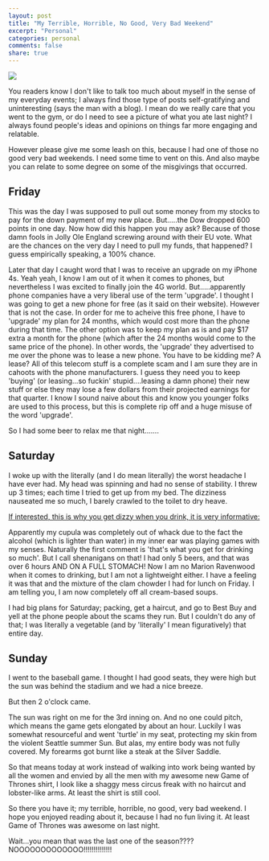 ```yaml
---
layout: post
title: "My Terrible, Horrible, No Good, Very Bad Weekend"
excerpt: "Personal"
categories: personal
comments: false
share: true
---
```


![](http://www.ew.com/sites/default/files/styles/tout_image_612x380/public/i/2012/10/21/Judith-Viorst_612x380_0.jpg?itok=eXRiQPzV)



You readers know I don't like to talk too much about myself in the sense of my everyday events; I always find those type of posts self-gratifying and uninteresting (says the man with a blog). I mean do we really care that you went to the gym, or do I need to see a picture of what you ate last night? I always found people's ideas and opinions on things far more engaging and relatable. 


However please give me some leash on this, because I had one of those no good very bad weekends. I need some time to vent on this. And also maybe you can relate to some degree on some of the misgivings that occurred.



## Friday


This was the day I was supposed to pull out some money from my stocks to pay for the down payment of my new place. But.....the Dow dropped 600 points in one day. Now how did this happen you may ask? Because of those damn fools in Jolly Ole England screwing around with their EU vote. What are the chances on the very day I need to pull my funds, that happened? I guess empirically speaking, a 100% chance. 

Later that day I caught word that I was to receive an upgrade on my iPhone 4s. Yeah yeah, I know I am out of it when it comes to phones, but nevertheless I was excited to finally join the 4G world. But.....apparently phone companies have a very liberal use of the term 'upgrade'. I thought I was going to get a new phone for free (as it said on their website). However that is not the case. In order for me to acheive this free phone, I have to 'upgrade' my plan for 24 months, which would cost more than the phone during that time. The other option was to keep my plan as is and pay $17 extra a month for the phone (which after the 24 months would come to the same price of the phone). In other words, the 'upgrade' they advertised to me over the phone was to lease a new phone. You have to be kidding me? A lease? All of this telecom stuff is a complete scam and I am sure they are in cahoots with the phone manufacturers. I guess they need you to keep 'buying' (or leasing...so fuckin' stupid....leasing a damn phone) their new stuff or else they may lose a few dollars from their projected earnings for that quarter. I know I sound naive about this and know you younger folks are used to this process, but this is complete rip off and a huge misuse of the word 'upgrade'.

So I had some beer to relax me that night.......


## Saturday

I woke up with the literally (and I do mean literally) the worst headache I have ever had. My head was spinning and had no sense of stability. I threw up 3 times; each time I tried to get up from my bed. The dizziness nauseated me so much, I barely crawled to the toilet to dry heave. 

[If interested, this is why you get dizzy when you drink, it is very informative:](https://valme.io/c/todayilearned/mmqqs/til-why-alcohol-makes-you-dizzy/)


Apparently my cupula was completely out of whack due to the fact the alcohol (which is lighter than water) in my inner ear was playing games with my senses. Naturally the first comment is 'that's what you get for drinking so much'. But I call shenanigans on that! I had only 5 beers, and that was over 6 hours AND ON A FULL STOMACH! Now I am no Marion Ravenwood when it comes to drinking, but I am not a lightweight either. I have a feeling it was that and the mixture of the clam chowder I had for lunch on Friday. I am telling you, I am now completely off all cream-based soups.


I had big plans for Saturday; packing, get a haircut, and go to Best Buy and yell at the phone people about the scams they run. But I couldn't do any of that; I was literally a vegetable (and by 'literally' I mean figuratively) that entire day.


## Sunday


I went to the baseball game. I thought I had good seats, they were high but the sun was behind the stadium and we had a nice breeze. 

But then 2 o'clock came. 


The sun was right on me for the 3rd inning on. And no one could pitch, which means the game gets elongated by about an hour. Luckily I was somewhat resourceful and went 'turtle' in my seat, protecting my skin from the violent Seattle summer Sun. But alas, my entire body was not fully covered. My forearms got burnt like a steak at the Silver Saddle. 

So that means today at work instead of walking into work being wanted by all the women and envied by all the men with my awesome new Game of Thrones shirt, I look like a shaggy mess circus freak with no haircut and lobster-like arms. At least the shirt is still cool. 


<p>

<p>

So there you have it; my terrible, horrible, no good, very bad weekend. I hope you enjoyed reading about it, because I had no fun living it. At least Game of Thrones was awesome on last night.

Wait...you mean that was the last one of the season???? NOOOOOOOOOOOOO!!!!!!!!!!!!!!

